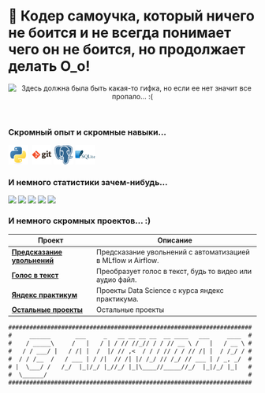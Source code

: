 # 👋 Кодер самоучка, который ничего не боится и не всегда понимает чего он не боится, но продолжает делать О_о!

<div id="header" align="center">
  <img src="https://hackernoon.imgix.net/images/1*-KlOGKrl0EJsPWncAZ6FiQ.gif" width="200" alt="Здесь должна была быть какая-то гифка, но если ее нет значит все пропало... :("/><p>
  <img src="https://komarev.com/ghpvc/?username=Ankudar&style=flat-square&color=blue" alt=""/>
</div>


### Скромный опыт и скромные навыки...

<div>
  <img src="https://github.com/devicons/devicon/blob/master/icons/python/python-original.svg" title="Java" alt="Java" width="40" height="40"/>&nbsp;
  <img src="https://github.com/devicons/devicon/blob/master/icons/git/git-original-wordmark.svg" title="Git" **alt="Git" width="40" height="40"/>
  <img src="https://github.com/devicons/devicon/blob/master/icons/postgresql/postgresql-plain.svg" title="Git" **alt="Git" width="40" height="40"/>
  <img src="https://github.com/devicons/devicon/blob/master/icons/sqlite/sqlite-original-wordmark.svg" title="Git" **alt="Git" width="40" height="40"/>
</div>

### И немного статистики зачем-нибудь...

![](https://github-profile-summary-cards.vercel.app/api/cards/profile-details?username=Ankudar&theme=2077)
![](https://github-profile-summary-cards.vercel.app/api/cards/most-commit-language?username=Ankudar&theme=2077)
![](https://github-profile-summary-cards.vercel.app/api/cards/repos-per-language?username=Ankudar&theme=2077)
![](https://github-profile-summary-cards.vercel.app/api/cards/stats?username=Ankudar&theme=2077)
![](https://github-profile-summary-cards.vercel.app/api/cards/productive-time?username=Ankudar&theme=2077)

### И немного скромных проектов... :)

| Проект                                   | Описание                                                               |
|------------------------------------------|------------------------------------------------------------------------|
| **[Предсказание увольнений](https://github.com/Ankudar/dismissal_predict_v2)** | Предсказание увольнений с автоматизацией в MLflow и Airflow.          |
| **[Голос в текст](https://github.com/Ankudar/whisper_with_ident)**                  | Преобразует голос в текст, будь то видео или аудио файл.                                           |
| **[Яндекс практикум](https://github.com/Ankudar/yandex_practicum_ds)**                  | Проекты Data Science с курса яндекс практикума. |
| **[Остальные проекты](https://github.com/Ankudar?tab=repositories)**                  | Остальные проекты |

<!-- ASCII art -->
```
#####################################################################
#     ______       ___     _   __ __ __ __  __ ____   ___     ____  #
#    / _____\     /   |   / | / // //_// / / // __ \ /   |   / __ \ #
#   / / ___/ |   / /| |  /  |/ // ,<  / / / // / / // /| |  / /_/ / #
#  / / /__  /   / ___ | / /|  // /| |/ /_/ // /_/ // ___ | / _, _/  #
# |  \___/ /   /_/  |_|/_/ |_//_/ |_|\____//_____//_/  |_|/_/ |_|   #
#  \______/                                                         #
#####################################################################
```
<!--
<p align="left"> <a href="https://github.com/ryo-ma/github-profile-trophy"><img src="https://github-profile-trophy.vercel.app/?username=ankudar" alt="ankudar" /></a> </p>
-->
